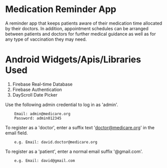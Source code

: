 Medication Reminder App
=======================

A reminder app that keeps patients aware of their medication time allocated by their doctors. In addition, appointment schedules can be arranged between patients and doctors for further medical guidance as well as for any type of vaccination they may need.

Android Widgets/Apis/Libraries Used
===================================

1) Firebase Real-time Database
2) Firebase Authentication
3) DayScroll Date Picker

Use the following admin credential to log in as 'admin'.

        Email: admin@medicare.org
        Password: admin012345

To register as a 'doctor', enter a suffix text 'doctor@medicare.org' in the email field.

        e.g. Email: david.doctor@medicare.org

To register as a 'patient', enter a normal email suffix '@gmail.com'.

        e.g. Email: david@gmail.com
